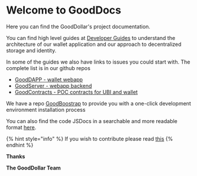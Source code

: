 # Welcome to GoodDocs

Here you can find the GoodDollar's project documentation.

You can find high level guides at [Developer Guides](developer-guides/) to understand the architecture of our wallet application and our approach to decentralized storage and identity.

In some of the guides we also have links to issues you could start with. The complete list is in our github repos

* [GoodDAPP - wallet webapp](https://github.com/GoodDollar/GoodDAPP)
* [GoodServer - webapp backend](https://github.com/GoodDollar/GoodServer)
* [GoodContracts - POC contracts for UBI and wallet](https://github.com/GoodDollar/GoodContracts)

We have a repo [GoodBoostrap](https://github.com/GoodDollar/GoodBootstrap) to provide you with a one-click development environment installation process

You can also find the code JSDocs in a searchable and more readable format [here](jsdocs/).

{% hint style="info" %}
If you wish to contribute please read [this](contributing.md)
{% endhint %}

**Thanks**

**The GoodDollar Team**


